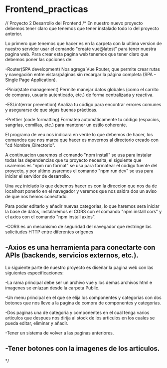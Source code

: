 # Frontend_practicas
// Proyecto 2 Desarrollo del Frontend
/*
En nuestro nuevo proyecto debemos tener claro que tenemos que tener instalado todo lo del proyecto anterior.

Lo primero que tenemos que hacer es en la carpeta con la ultima version de nuestro servidor usar el comando "create vue@latest" para tener nuestra pagina web. Para crear esta pagina web tenemos que tener claro que debemos poner las opciones de:

  -Router(SPA development)
  Nos agrega Vue Router, que permite crear rutas y navegación entre vistas/páginas sin recargar la página completa (SPA - Single Page Application).
  
  -Pinia(state management)
  Permite manejar datos globales (como el carrito de compras, usuario autenticado, etc.) de forma centralizada y reactiva.

  -ESLint(error prevention)
  Analiza tu código para encontrar errores comunes y asegurarse de que sigas buenas prácticas.
  
  -Prettier (code formatting)
  Formatea automáticamente tu código (espacios, sangrías, comillas, etc.) para mantener un estilo coherente.

El programa de veu nos indicara en verde lo que debemos de hacer, los comandos que nos marca que hacer es movernos al directorio creado con "cd Nombre_Directorio".

A continuacion usaremos el comando "npm install" se usa para instalar todas las dependencias que tu proyecto necesita, el siguiente que usaremos es "npm run format" se usa para formatear el código fuente del proyecto, y por ultimo usaremos el comando "npm run dev"  se usa para iniciar el servidor de desarrollo.

Una vez iniciado lo que debemos hacer es con la direccion que nos da de localhost ponerlo en el navegador y veremos que nos saldra dos un aviso de que nos hemos conectado.

Para poder editarlo y añadir nuevas categorias, lo que haremos sera iniciar la base de datos, instalaremos el CORS con el comando "npm install cors" y el axios con el comando "npm install axios". 

  -CORS es un mecanismo de seguridad del navegador que restringe las solicitudes HTTP entre diferentes orígenes 

  -Axios es una herramienta para conectarte con APIs (backends, servicios externos, etc.).
-------------------------------------------------------------------------------------------------------------------------------------------------------------------------------------------

Lo siguiente parte de nuestro proyecto es diseñar la pagina web con las siguientes especificaciones:

  -La rama principal debe ser un archivo vue y los demas archivos html e imagenes se enlazan desde la carpeta Public. 
  
  -Un menu principal en el que se elija los componentes y categorias con dos botones que nos lleve a la pagina de compra de componentes y categorias.
  
  -Dos paginas una de categoria y componentes en el cual tenga varios articulos que despues nos dirija al stock de los articulos en los cuales se pueda editar, eliminar y añadir.
  
  -Tener un sistema de volver a las paginas anteriores.

  -Tener botones con la imagenes de los articulos.
-------------------------------------------------------------------------------------------------------------------------------------------------------------------------------------------

  
  
*/ 
